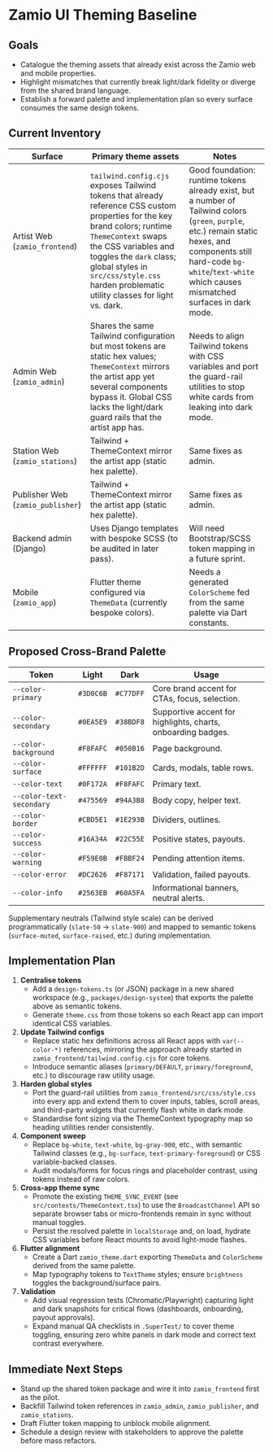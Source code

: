 # Zamio UI Theming Baseline

## Goals
- Catalogue the theming assets that already exist across the Zamio web and mobile properties.
- Highlight mismatches that currently break light/dark fidelity or diverge from the shared brand language.
- Establish a forward palette and implementation plan so every surface consumes the same design tokens.

## Current Inventory
| Surface | Primary theme assets | Notes |
| --- | --- | --- |
| Artist Web (`zamio_frontend`) | `tailwind.config.cjs` exposes Tailwind tokens that already reference CSS custom properties for the key brand colors; runtime `ThemeContext` swaps the CSS variables and toggles the `dark` class; global styles in `src/css/style.css` harden problematic utility classes for light vs. dark. | Good foundation: runtime tokens already exist, but a number of Tailwind colors (`green`, `purple`, etc.) remain static hexes, and components still hard-code `bg-white`/`text-white` which causes mismatched surfaces in dark mode. |
| Admin Web (`zamio_admin`) | Shares the same Tailwind configuration but most tokens are static hex values; `ThemeContext` mirrors the artist app yet several components bypass it. Global CSS lacks the light/dark guard rails that the artist app has. | Needs to align Tailwind tokens with CSS variables and port the guard-rail utilities to stop white cards from leaking into dark mode. |
| Station Web (`zamio_stations`) | Tailwind + ThemeContext mirror the artist app (static hex palette). | Same fixes as admin. |
| Publisher Web (`zamio_publisher`) | Tailwind + ThemeContext mirror the artist app (static hex palette). | Same fixes as admin. |
| Backend admin (Django) | Uses Django templates with bespoke SCSS (to be audited in later pass). | Will need Bootstrap/SCSS token mapping in a future sprint. |
| Mobile (`zamio_app`) | Flutter theme configured via `ThemeData` (currently bespoke colors). | Needs a generated `ColorScheme` fed from the same palette via Dart constants.

## Proposed Cross-Brand Palette
| Token | Light | Dark | Usage |
| --- | --- | --- | --- |
| `--color-primary` | `#3D0C6B` | `#C77DFF` | Core brand accent for CTAs, focus, selection. |
| `--color-secondary` | `#0EA5E9` | `#38BDF8` | Supportive accent for highlights, charts, onboarding badges. |
| `--color-background` | `#F8FAFC` | `#050B16` | Page background. |
| `--color-surface` | `#FFFFFF` | `#101B2D` | Cards, modals, table rows. |
| `--color-text` | `#0F172A` | `#F8FAFC` | Primary text. |
| `--color-text-secondary` | `#475569` | `#94A3B8` | Body copy, helper text. |
| `--color-border` | `#CBD5E1` | `#1E293B` | Dividers, outlines. |
| `--color-success` | `#16A34A` | `#22C55E` | Positive states, payouts. |
| `--color-warning` | `#F59E0B` | `#FBBF24` | Pending attention items. |
| `--color-error` | `#DC2626` | `#F87171` | Validation, failed payouts. |
| `--color-info` | `#2563EB` | `#60A5FA` | Informational banners, neutral alerts. |

Supplementary neutrals (Tailwind style scale) can be derived programmatically (`slate-50` → `slate-900`) and mapped to semantic tokens (`surface-muted`, `surface-raised`, etc.) during implementation.

## Implementation Plan
1. **Centralise tokens**
   - Add a `design-tokens.ts` (or JSON) package in a new shared workspace (e.g., `packages/design-system`) that exports the palette above as semantic tokens.
   - Generate `theme.css` from those tokens so each React app can import identical CSS variables.
2. **Update Tailwind configs**
   - Replace static hex definitions across all React apps with `var(--color-*)` references, mirroring the approach already started in `zamio_frontend/tailwind.config.cjs` for core tokens.
   - Introduce semantic aliases (`primary/DEFAULT`, `primary/foreground`, etc.) to discourage raw utility usage.
3. **Harden global styles**
   - Port the guard-rail utilities from `zamio_frontend/src/css/style.css` into every app and extend them to cover inputs, tables, scroll areas, and third-party widgets that currently flash white in dark mode.
   - Standardise font sizing via the ThemeContext typography map so heading utilities render consistently.
4. **Component sweep**
   - Replace `bg-white`, `text-white`, `bg-gray-900`, etc., with semantic Tailwind classes (e.g., `bg-surface`, `text-primary-foreground`) or CSS variable-backed classes.
   - Audit modals/forms for focus rings and placeholder contrast, using tokens instead of raw colors.
5. **Cross-app theme sync**
   - Promote the existing `THEME_SYNC_EVENT` (see `src/contexts/ThemeContext.tsx`) to use the `BroadcastChannel` API so separate browser tabs or micro-frontends remain in sync without manual toggles.
   - Persist the resolved palette in `localStorage` and, on load, hydrate CSS variables before React mounts to avoid light-mode flashes.
6. **Flutter alignment**
   - Create a Dart `zamio_theme.dart` exporting `ThemeData` and `ColorScheme` derived from the same palette.
   - Map typography tokens to `TextTheme` styles; ensure `brightness` toggles the background/surface pairs.
7. **Validation**
   - Add visual regression tests (Chromatic/Playwright) capturing light and dark snapshots for critical flows (dashboards, onboarding, payout approvals).
   - Expand manual QA checklists in `.SuperTest/` to cover theme toggling, ensuring zero white panels in dark mode and correct text contrast everywhere.

## Immediate Next Steps
- Stand up the shared token package and wire it into `zamio_frontend` first as the pilot.
- Backfill Tailwind token references in `zamio_admin`, `zamio_publisher`, and `zamio_stations`.
- Draft Flutter token mapping to unblock mobile alignment.
- Schedule a design review with stakeholders to approve the palette before mass refactors.
